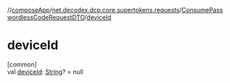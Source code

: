 //[composeApp](../../../index.md)/[net.decodex.dcp.core.supertokens.requests](../index.md)/[ConsumePasswordlessCodeRequestDTO](index.md)/[deviceId](device-id.md)

# deviceId

[common]\
val [deviceId](device-id.md): [String](https://kotlinlang.org/api/latest/jvm/stdlib/kotlin/-string/index.html)? = null
